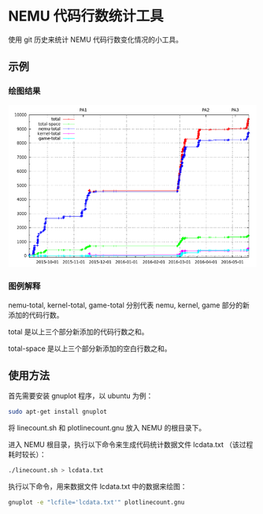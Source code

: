 # NEMU 代码行数统计工具
使用 git 历史来统计 NEMU 代码行数变化情况的小工具。

## 示例
### 绘图结果
![example](/example.png)

### 图例解释
nemu-total, kernel-total, game-total 分别代表 nemu, kernel, game 部分的新添加的代码行数。

total 是以上三个部分新添加的代码行数之和。

total-space 是以上三个部分新添加的空白行数之和。

## 使用方法
首先需要安装 gnuplot 程序，以 ubuntu 为例：
```sh
sudo apt-get install gnuplot
```
将 linecount.sh 和 plotlinecount.gnu 放入 NEMU 的根目录下。

进入 NEMU 根目录，执行以下命令来生成代码统计数据文件 lcdata.txt （该过程耗时较长）：
```sh
./linecount.sh > lcdata.txt
```
执行以下命令，用来数据文件 lcdata.txt 中的数据来绘图：
```sh
gnuplot -e "lcfile='lcdata.txt'" plotlinecount.gnu 
```

